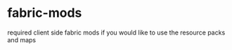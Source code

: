 # fabric-mods
required client side fabric mods if you would like to use the resource packs and maps

